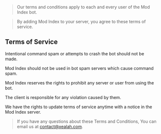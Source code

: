 > Our terms and conditions apply to each and every user of the Mod Index bot.

> By adding Mod Index to your server, you agree to these terms of service.

## Terms of Service
Intentional command spam or attempts to crash the bot should not be made.

Mod Index should not be used in bot spam servers which cause command spam.

Mod Index reserves the rights to prohibit any server or user from using the bot.

The client is responsible for any violation caused by them.

We have the rights to update terms of service anytime with a notice in the Mod Index server.

> If you have any questions about these Terms and Conditions, You can email us at contact@xealah.com.
